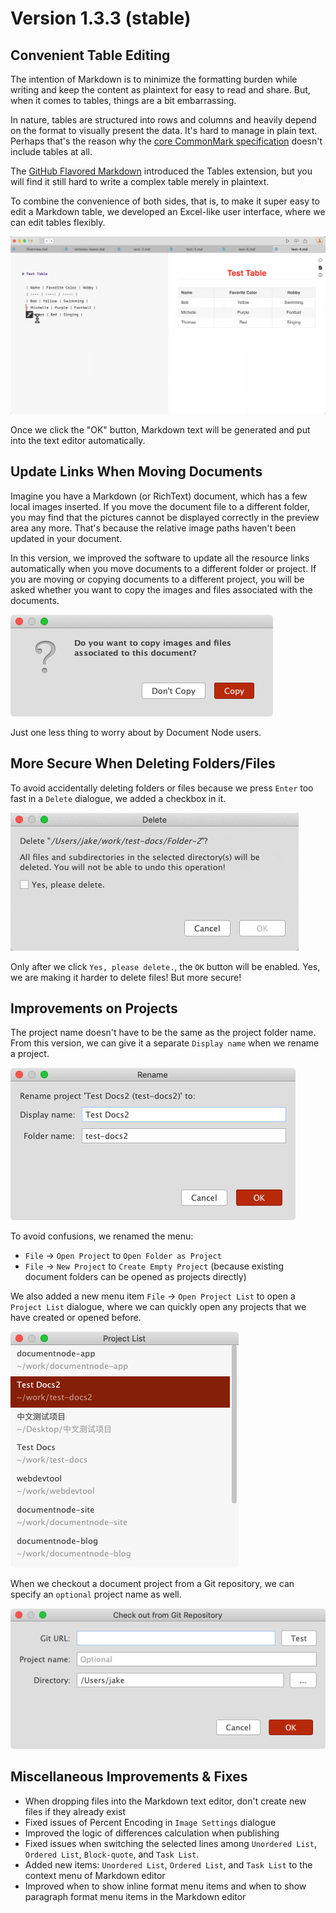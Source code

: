 # Version 1.3.3 (stable)

## Convenient Table Editing

The intention of Markdown is to minimize the formatting burden while writing and keep the content as plaintext for easy to read and share. But, when it comes to tables, things are a bit embarrassing.

In nature, tables are structured into rows and columns and heavily depend on the format to visually present the data. It's hard to manage in plain text. Perhaps that's the reason why the [core CommonMark specification](https://spec.commonmark.org/current/) doesn't include tables at all.

The [GitHub Flavored Markdown](https://github.github.com/gfm/) introduced the Tables extension, but you will find it still hard to write a complex table merely in plaintext.

To combine the convenience of both sides, that is, to make it super easy to edit a Markdown table, we developed an Excel-like user interface, where we can edit tables flexibly.

![screencast-1.3-table-editing](screencast-1.3-table-editing.gif)

Once we click the "OK" button, Markdown text will be generated and put into the text editor automatically.

## Update Links When Moving Documents

Imagine you have a Markdown (or RichText) document, which has a few local images inserted. If you move the document file to a different folder, you may find that the pictures cannot be displayed correctly in the preview area any more. That's because the relative image paths haven't been updated in your document.

In this version, we improved the software to update all the resource links automatically when you move documents to a different folder or project. If you are moving or copying documents to a different project, you will be asked whether you want to copy the images and files associated with the documents.

![screen-1.3-copy-res-confirm](screen-1.3-copy-res-confirm.png)

Just one less thing to worry about by Document Node users.

## More Secure When Deleting Folders/Files

To avoid accidentally deleting folders or files because we press `Enter` too fast in a `Delete` dialogue, we added a checkbox in it.

![screencast-1.3-delete-checkbox-confirm](screencast-1.3-delete-checkbox-confirm.gif)

Only after we click `Yes, please delete.`, the `OK` button will be enabled. Yes, we are making it harder to delete files! But more secure!

## Improvements on Projects

The project name doesn't have to be the same as the project folder name. From this version, we can give it a separate `Display name` when we rename a project.

![screen-1.3-rename-project](screen-1.3-rename-project.png)

To avoid confusions, we renamed the menu:

* `File` -> `Open Project` to `Open Folder as Project`
* `File` -> `New Project` to `Create Empty Project` (because existing document folders can be opened as projects directly)

We also added a new menu item `File` -> `Open Project List` to open a `Project List` dialogue, where we can quickly open any projects that we have created or opened before.

![screen-1.3-open-project-list](screen-1.3-open-project-list.png)

When we checkout a document project from a Git repository, we can specify an `optional` project name as well.

![screen-1.3-checkout-dialog-project-name](screen-1.3-checkout-dialog-project-name.png)

## Miscellaneous Improvements & Fixes

* When dropping files into the Markdown text editor, don't create new files if they already exist
* Fixed issues of Percent Encoding in `Image Settings` dialogue
* Improved the logic of differences calculation when publishing
* Fixed issues when switching the selected lines among `Unordered List`, `Ordered List`, `Block-quote`, and `Task List`.
* Added new items: `Unordered List`, `Ordered List`, and `Task List` to the context menu of Markdown editor
* Improved when to show inline format menu items and when to show paragraph format menu items in the Markdown editor